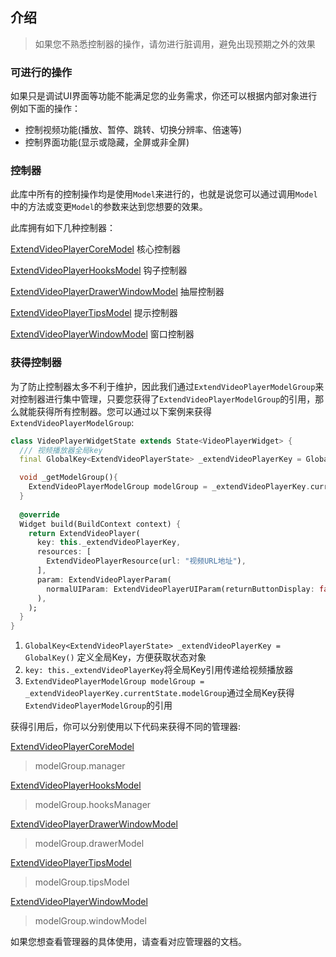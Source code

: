 ## 介绍

> 如果您不熟悉控制器的操作，请勿进行脏调用，避免出现预期之外的效果

### 可进行的操作

如果只是调试UI界面等功能不能满足您的业务需求，你还可以根据内部对象进行例如下面的操作：

* 控制视频功能(播放、暂停、跳转、切换分辨率、倍速等)
* 控制界面功能(显示或隐藏，全屏或非全屏)

### 控制器

此库中所有的控制操作均是使用`Model`来进行的，也就是说您可以通过调用`Model`中的方法或变更`Model`的参数来达到您想要的效果。

此库拥有如下几种控制器：

[ExtendVideoPlayerCoreModel](高阶使用/ExtendVideoPlayerCoreModel) 核心控制器

[ExtendVideoPlayerHooksModel](高阶使用/ExtendVideoPlayerHookModel) 钩子控制器

[ExtendVideoPlayerDrawerWindowModel](高阶使用/ExtendVideoPlayerDrawerWindowModel) 抽屉控制器

[ExtendVideoPlayerTipsModel](高阶使用/ExtendVideoPlayerTipsModel) 提示控制器

[ExtendVideoPlayerWindowModel](高阶使用/ExtendVideoPlayerWindowModel) 窗口控制器

### 获得控制器

为了防止控制器太多不利于维护，因此我们通过`ExtendVideoPlayerModelGroup`来对控制器进行集中管理，只要您获得了`ExtendVideoPlayerModelGroup`的引用，那么就能获得所有控制器。您可以通过以下案例来获得`ExtendVideoPlayerModelGroup`:

````dart
class VideoPlayerWidgetState extends State<VideoPlayerWidget> {
  /// 视频播放器全局key
  final GlobalKey<ExtendVideoPlayerState> _extendVideoPlayerKey = GlobalKey();

  void _getModelGroup(){
    ExtendVideoPlayerModelGroup modelGroup = _extendVideoPlayerKey.currentState.modelGroup;
  }
  
  @override
  Widget build(BuildContext context) {
    return ExtendVideoPlayer(
      key: this._extendVideoPlayerKey,
      resources: [
        ExtendVideoPlayerResource(url: "视频URL地址"),
      ],
      param: ExtendVideoPlayerParam(
        normalUIParam: ExtendVideoPlayerUIParam(returnButtonDisplay: false),
      ),
    );
  }
}
````

1. `GlobalKey<ExtendVideoPlayerState> _extendVideoPlayerKey = GlobalKey()` 定义全局Key，方便获取状态对象
2. `key: this._extendVideoPlayerKey`将全局Key引用传递给视频播放器
3. `ExtendVideoPlayerModelGroup modelGroup = _extendVideoPlayerKey.currentState.modelGroup`通过全局Key获得`ExtendVideoPlayerModelGroup`的引用

获得引用后，你可以分别使用以下代码来获得不同的管理器:

[ExtendVideoPlayerCoreModel](高阶使用/ExtendVideoPlayerCoreModel)

> modelGroup.manager

[ExtendVideoPlayerHooksModel](高阶使用/ExtendVideoPlayerHooksModel)

> modelGroup.hooksManager

[ExtendVideoPlayerDrawerWindowModel](高阶使用/ExtendVideoPlayerDrawerWindowModel) 

> modelGroup.drawerModel

[ExtendVideoPlayerTipsModel](高阶使用/ExtendVideoPlayerTipsModel) 

> modelGroup.tipsModel

[ExtendVideoPlayerWindowModel](高阶使用/ExtendVideoPlayerWindowModel) 

> modelGroup.windowModel

如果您想查看管理器的具体使用，请查看对应管理器的文档。

